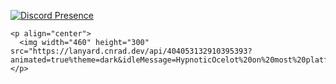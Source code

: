 [![Discord Presence](https://lanyard.cnrad.dev/api/404053132910395393?animated=true%theme=dark&idleMessage=HypnoticOcelot%20on%20most%20platforms)](https://ocelot.lol)
```
<p align="center">
  <img width="460" height="300" src="https://lanyard.cnrad.dev/api/404053132910395393?animated=true%theme=dark&idleMessage=HypnoticOcelot%20on%20most%20platforms">
</p>
```
